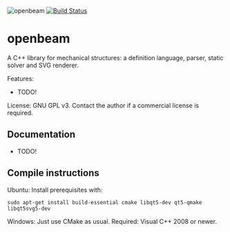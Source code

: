 ![openbeam](https://raw.githubusercontent.com/jlblancoc/openbeam/master/doc/logo.jpg)
[![Build Status](https://travis-ci.org/jlblancoc/openbeam.png?branch=master)](https://travis-ci.org/jlblancoc/openbeam)

# openbeam
A C++ library for mechanical structures: a definition language, parser, static solver and SVG renderer.

Features: 
 - TODO!


License: GNU GPL v3. Contact the author if a commercial license is required.

## Documentation
 - TODO!

## Compile instructions
Ubuntu: Install prerequisites with:

```
sudo apt-get install build-essential cmake libqt5-dev qt5-qmake libqt5svg5-dev
```

Windows: Just use CMake as usual. Required: Visual C++ 2008 or newer.


